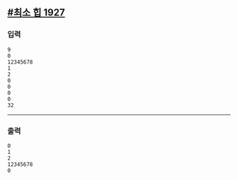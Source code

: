 [#최소 힙 1927](https://www.acmicpc.net/problem/1927)
---

### 입력
```
9
0
12345678
1
2
0
0
0
0
32
```

---
### 출력
```
0
1
2
12345678
0
```